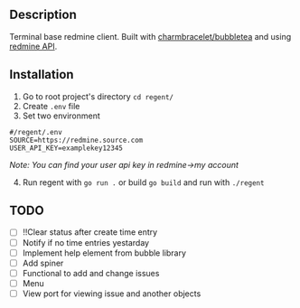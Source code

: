 ## Description
Terminal base redmine client. Built with [charmbracelet/bubbletea](https://github.com/charmbracelet/bubbletea) and using [redmine API](https://www.redmine.org/projects/redmine/wiki/rest_api).

## Installation
1. Go to root project's directory `cd regent/` 
2. Create `.env` file
3. Set two environment

```
#/regent/.env
SOURCE=https://redmine.source.com
USER_API_KEY=examplekey12345   
```

*Note: You can find your user api key in redmine->my account*

4. Run regent with `go run .` or build `go build` and run with `./regent`
## TODO
- [ ] !!Clear status after create time entry
- [ ] Notify if no time entries yestarday
- [ ] Implement help element from bubble library
- [ ] Add spiner
- [ ] Functional to add and change issues
- [ ] Menu
- [ ] View port for viewing issue and another objects

